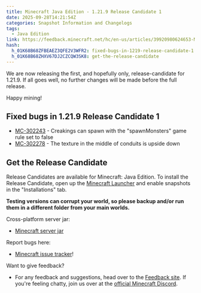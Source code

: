 ```yaml
---
title: Minecraft Java Edition - 1.21.9 Release Candidate 1
date: 2025-09-28T14:21:54Z
categories: Snapshot Information and Changelogs
tags:
  - Java Edition
link: https://feedback.minecraft.net/hc/en-us/articles/39920980624653-Minecraft-Java-Edition-1-21-9-Release-Candidate-1
hash:
  h_01K68B68ZFBEAEZ3QFE2V3WFR2: fixed-bugs-in-1219-release-candidate-1
  h_01K68B68ZHXV67DJ2CZCQW3SK8: get-the-release-candidate
---
```


We are now releasing the first, and hopefully only, release-candidate for 1.21.9. If all goes well, no further changes will be made before the full release.

Happy mining!

## Fixed bugs in 1.21.9 Release Candidate 1

- [MC-302243](https://bugs.mojang.com/browse/MC-302243) - Creakings can spawn with the "spawnMonsters" game rule set to false
- [MC-302278](https://bugs.mojang.com/browse/MC-302278) - The texture in the middle of conduits is upside down

## Get the Release Candidate

Release Candidates are available for Minecraft: Java Edition. To install the Release Candidate, open up the [Minecraft Launcher](https://author-minecraftnet-prd02.adobecqms.net/content/minecraft-net/language-masters/download.html) and enable snapshots in the "Installations" tab.

**Testing versions can corrupt your world, so please backup and/or run them in a different folder from your main worlds.**

Cross-platform server jar:

- [Minecraft server jar](https://piston-data.mojang.com/v1/objects/12b937eebe1a732f9dd1db9ae6443070e1d30045/server.jar)

Report bugs here:

- [Minecraft issue tracker](https://bugs.mojang.com/projects/MC/summary)!

Want to give feedback?

- For any feedback and suggestions, head over to the [Feedback site](https://feedback.minecraft.net/). If you're feeling chatty, join us over at the [official Minecraft Discord](https://discordapp.com/invite/minecraft).
